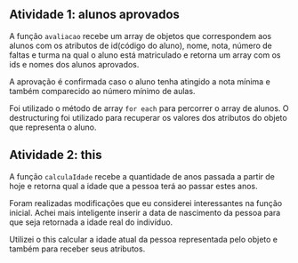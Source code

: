 ## Atividade 1: alunos aprovados

A função `avaliacao` recebe um array de objetos que correspondem aos alunos com os atributos de id(código do aluno), nome, nota, número de faltas e turma na qual o aluno está matriculado e retorna um array com os ids e nomes dos alunos aprovados. 

A aprovação é confirmada caso o aluno tenha atingido a nota mínima e também comparecido ao número mínimo de aulas.

Foi utilizado o método de array `for each` para percorrer o array de alunos. O destructuring foi utilizado para recuperar os valores dos atributos do objeto que representa o aluno.

## Atividade 2: this

A função `calculaIdade` recebe a quantidade de anos passada a partir de hoje e retorna qual a idade que a pessoa terá ao passar estes anos.

Foram realizadas modificações que eu considerei interessantes na função inicial. Achei mais inteligente inserir a data de nascimento da pessoa para que seja retornada a idade real do indivíduo.

Utilizei o this calcular a idade atual da pessoa representada pelo objeto e também para receber seus atributos.